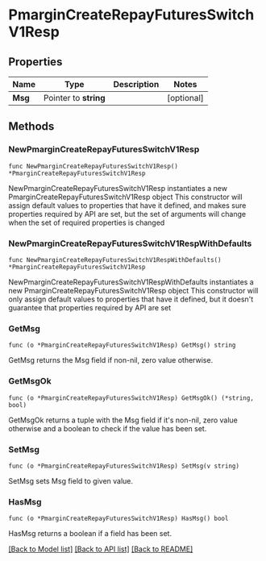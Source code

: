 # PmarginCreateRepayFuturesSwitchV1Resp

## Properties

Name | Type | Description | Notes
------------ | ------------- | ------------- | -------------
**Msg** | Pointer to **string** |  | [optional] 

## Methods

### NewPmarginCreateRepayFuturesSwitchV1Resp

`func NewPmarginCreateRepayFuturesSwitchV1Resp() *PmarginCreateRepayFuturesSwitchV1Resp`

NewPmarginCreateRepayFuturesSwitchV1Resp instantiates a new PmarginCreateRepayFuturesSwitchV1Resp object
This constructor will assign default values to properties that have it defined,
and makes sure properties required by API are set, but the set of arguments
will change when the set of required properties is changed

### NewPmarginCreateRepayFuturesSwitchV1RespWithDefaults

`func NewPmarginCreateRepayFuturesSwitchV1RespWithDefaults() *PmarginCreateRepayFuturesSwitchV1Resp`

NewPmarginCreateRepayFuturesSwitchV1RespWithDefaults instantiates a new PmarginCreateRepayFuturesSwitchV1Resp object
This constructor will only assign default values to properties that have it defined,
but it doesn't guarantee that properties required by API are set

### GetMsg

`func (o *PmarginCreateRepayFuturesSwitchV1Resp) GetMsg() string`

GetMsg returns the Msg field if non-nil, zero value otherwise.

### GetMsgOk

`func (o *PmarginCreateRepayFuturesSwitchV1Resp) GetMsgOk() (*string, bool)`

GetMsgOk returns a tuple with the Msg field if it's non-nil, zero value otherwise
and a boolean to check if the value has been set.

### SetMsg

`func (o *PmarginCreateRepayFuturesSwitchV1Resp) SetMsg(v string)`

SetMsg sets Msg field to given value.

### HasMsg

`func (o *PmarginCreateRepayFuturesSwitchV1Resp) HasMsg() bool`

HasMsg returns a boolean if a field has been set.


[[Back to Model list]](../README.md#documentation-for-models) [[Back to API list]](../README.md#documentation-for-api-endpoints) [[Back to README]](../README.md)


